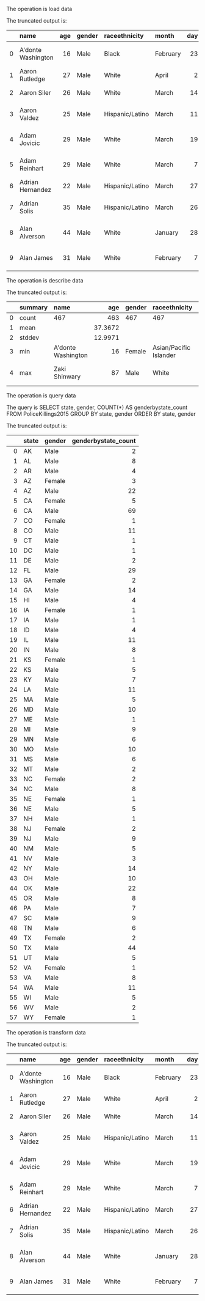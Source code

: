 The operation is load data

The truncated output is: 

|    | name               |   age | gender   | raceethnicity   | month    |   day |   year | streetaddress          | city         | state   |   latitude |   longitude |   state_fp |   county_fp |   tract_ce |        geo_id |   county_id | namelsad             | lawenforcementagency                           | cause   | armed              |   pop |   share_white |   share_black |   share_hispanic |   p_income |   h_income |   county_income |   comp_income |   county_bucket |   nat_bucket |   pov |   urate |   college |
|---:|:-------------------|------:|:---------|:----------------|:---------|------:|-------:|:-----------------------|:-------------|:--------|-----------:|------------:|-----------:|------------:|-----------:|--------------:|------------:|:---------------------|:-----------------------------------------------|:--------|:-------------------|------:|--------------:|--------------:|-----------------:|-----------:|-----------:|----------------:|--------------:|----------------:|-------------:|------:|--------:|----------:|
|  0 | A'donte Washington |    16 | Male     | Black           | February |    23 |   2015 | Clearview Ln           | Millbrook    | AL      |    32.5296 |    -86.3628 |          1 |          51 |      30902 |   1.05103e+09 |        1051 | Census Tract 309.02  | Millbrook Police Department                    | Gunshot | No                 |  3779 |          60.5 |          30.5 |              5.6 |      28375 |      51367 |           54766 |             1 |               3 |            3 |  14.1 |       0 |         0 |
|  1 | Aaron Rutledge     |    27 | Male     | White           | April    |     2 |   2015 | 300 block Iris Park Dr | Pineville    | LA      |    31.3217 |    -92.4349 |         22 |          79 |      11700 | nan           |       22079 | Census Tract 117     | Rapides Parish Sheriff's Office                | Gunshot | No                 |  2769 |          53.8 |          36.2 |              0.5 |      14678 |      27972 |           40930 |             1 |               2 |            1 |  28.8 |       0 |         0 |
|  2 | Aaron Siler        |    26 | Male     | White           | March    |    14 |   2015 | 22nd Ave and 56th St   | Kenosha      | WI      |    42.5836 |    -87.8357 |         55 |          59 |       1200 | nan           |       55059 | Census Tract 12      | Kenosha Police Department                      | Gunshot | No                 |  4079 |          73.8 |           7.7 |             16.8 |      25286 |      45365 |           54930 |             1 |               2 |            3 |  14.6 |       0 |         0 |
|  3 | Aaron Valdez       |    25 | Male     | Hispanic/Latino | March    |    11 |   2015 | 3000 Seminole Ave      | South Gate   | CA      |    33.9393 |   -118.219  |          6 |          37 |     535607 | nan           |        6037 | Census Tract 5356.07 | South Gate Police Department                   | Gunshot | Firearm            |  4343 |           1.2 |           0.6 |             98.8 |      17194 |      48295 |           55909 |             1 |               3 |            3 |  11.7 |       0 |         0 |
|  4 | Adam Jovicic       |    29 | Male     | White           | March    |    19 |   2015 | 364 Hiwood Ave         | Munroe Falls | OH      |    41.1486 |    -81.4299 |         39 |         153 |     530800 | nan           |       39153 | Census Tract 5308    | Kent Police Department                         | Gunshot | No                 |  6809 |          92.5 |           1.4 |              1.7 |      33954 |      68785 |           49669 |             1 |               5 |            4 |   1.9 |       0 |         0 |
|  5 | Adam Reinhart      |    29 | Male     | White           | March    |     7 |   2015 | 18th St and Palm Ln    | Phoenix      | AZ      |    33.4694 |   -112.043  |          4 |          13 |     111602 | nan           |        4013 | Census Tract 1116.02 | Phoenix Police Department                      | Gunshot | No                 |  4682 |           7   |           7.7 |             79   |      15523 |      20833 |           53596 |             0 |               1 |            1 |  58   |       0 |         0 |
|  6 | Adrian Hernandez   |    22 | Male     | Hispanic/Latino | March    |    27 |   2015 | 4000 Union Ave         | Bakersfield  | CA      |    35.3957 |   -119.003  |          6 |          29 |        700 | nan           |        6029 | Census Tract 7       | Bakersfield Police Department                  | Gunshot | Firearm            |  5027 |          50.8 |           0.3 |             44.2 |      25949 |      58068 |           48552 |             1 |               4 |            4 |  17.2 |       0 |         0 |
|  7 | Adrian Solis       |    35 | Male     | Hispanic/Latino | March    |    26 |   2015 | 1500 Bayview Ave       | Wilmington   | CA      |    33.793  |   -118.271  |          6 |          37 |     294200 | nan           |        6037 | Census Tract 2942    | Los Angeles Police Department                  | Gunshot | Non-lethal firearm |  5238 |           8.6 |           0.2 |             84.1 |      25043 |      66543 |           55909 |             1 |               4 |            4 |  12.2 |       0 |         0 |
|  8 | Alan Alverson      |    44 | Male     | White           | January  |    28 |   2015 | Pickett Runn Rd        | Sunset       | TX      |    30.6653 |    -96.4015 |         48 |          41 |        603 | nan           |       48041 | Census Tract 6.03    | Wise County Sheriff's Department and Texas DPS | Gunshot | Firearm            |  4832 |          14.6 |          17.7 |             66.3 |      16778 |      30391 |           38310 |             1 |               2 |            1 |  37.7 |       0 |         0 |
|  9 | Alan James         |    31 | Male     | White           | February |     7 |   2015 | 200 Abbie St SE        | Wyoming      | MI      |    42.8932 |    -85.6606 |         26 |          81 |      14200 | nan           |       26081 | Census Tract 142     | Kentwood Police Department and Wyoming DPS     | Gunshot | Other              |  3795 |          63.6 |           7.7 |             26.5 |      22005 |      44553 |           51667 |             1 |               3 |            2 |  18.4 |       0 |         0 |

The operation is describe data

The truncated output is: 

|    | summary   | name               |      age | gender   | raceethnicity          | month   |       day |   year | streetaddress   | city   | state   |   latitude |   longitude |   state_fp |   county_fp |   tract_ce |       geo_id |   county_id | namelsad           | lawenforcementagency          | cause            | armed    |     pop |   share_white |   share_black |   share_hispanic |   p_income |   h_income |   county_income |   comp_income |   county_bucket |   nat_bucket |      pov |       urate |    college |
|---:|:----------|:-------------------|---------:|:---------|:-----------------------|:--------|----------:|-------:|:----------------|:-------|:--------|-----------:|------------:|-----------:|------------:|-----------:|-------------:|------------:|:-------------------|:------------------------------|:-----------------|:---------|--------:|--------------:|--------------:|-----------------:|-----------:|-----------:|----------------:|--------------:|----------------:|-------------:|---------:|------------:|-----------:|
|  0 | count     | 467                | 463      | 467      | 467                    | 467     | 467       |    467 | 467             | 467    | 467     |  467       |    467      |   467      |    467      |        467 | 10           |       467   | 467                | 467                           | 467              | 467      |  467    |      465      |      465      |         465      |     465    |      465   |           467   |    465        |       440       |    465       | 465      | 465         | 465        |
|  1 | mean      |                    |  37.3672 |          |                        |         |  15.8308  |   2015 |                 |        |         |   36.4032  |    -96.9727 |    25.3426 |     91.5846 |     236937 |  1.2606e+09  |     25434.2 |                    |                               |                  |          | 4783.72 |       51.9174 |       17.9437 |          21.9989 |   24309    |    46627.2 |         52527.3 |      0.9484   |         2.49773 |      2.49677 |  21.1116 |   0.0022    |   0.0731   |
|  2 | stddev    |                    |  12.9971 |          |                        |         |   8.65897 |      0 |                 |        |         |    5.19336 |     16.9538 |    16.7665 |    110.185  |     341263 |  4.01381e+08 |     16801.4 |                    |                               |                  |          | 2374.57 |       30.0014 |       24.8941 |          24.5767 |    9021.77 |    20511.2 |         12948.3 |      0.401402 |         1.39311 |      1.29841 |  13.216  |   0.0463739 |   0.260611 |
|  3 | min       | A'donte Washington |  16      | Female   | Asian/Pacific Islander | April   |   1       |   2015 | 1 Moreland Dr   | Albany | AK      |   19.9152  |   -100.831  |     1      |      1      |        100 |  1.00301e+09 |      1003   | Census Tract 1     | Albuquerque Police Department | Death in custody | Disputed |    0    |        0      |        0      |           0      |    5457    |    10290   |         22545   |      0        |         1       |      1       |   1.1    |   0         |   0        |
|  4 | max       | Zaki Shinwary      |  87      | Male     | White                  | May     |  31       |   2015 | Yuma Circle     | Zion   | WY      |   61.2184  |    -99.4781 |    56      |    740      |     980000 |  2.02e+09    |     56005   | Census Tract 99.06 | Zion Police Department        | Unknown          | Vehicle  | 9738    |       99.6    |       99.8    |          98.8    |   86023    |   142500   |        110292   |      3        |         5       |      5       |  79.2    |   1         |   1        |

The operation is query data

The query is SELECT state, gender, COUNT(*) AS genderbystate_count FROM PoliceKillings2015 GROUP BY state, gender ORDER BY state, gender

The truncated output is: 

|    | state   | gender   |   genderbystate_count |
|---:|:--------|:---------|----------------------:|
|  0 | AK      | Male     |                     2 |
|  1 | AL      | Male     |                     8 |
|  2 | AR      | Male     |                     4 |
|  3 | AZ      | Female   |                     3 |
|  4 | AZ      | Male     |                    22 |
|  5 | CA      | Female   |                     5 |
|  6 | CA      | Male     |                    69 |
|  7 | CO      | Female   |                     1 |
|  8 | CO      | Male     |                    11 |
|  9 | CT      | Male     |                     1 |
| 10 | DC      | Male     |                     1 |
| 11 | DE      | Male     |                     2 |
| 12 | FL      | Male     |                    29 |
| 13 | GA      | Female   |                     2 |
| 14 | GA      | Male     |                    14 |
| 15 | HI      | Male     |                     4 |
| 16 | IA      | Female   |                     1 |
| 17 | IA      | Male     |                     1 |
| 18 | ID      | Male     |                     4 |
| 19 | IL      | Male     |                    11 |
| 20 | IN      | Male     |                     8 |
| 21 | KS      | Female   |                     1 |
| 22 | KS      | Male     |                     5 |
| 23 | KY      | Male     |                     7 |
| 24 | LA      | Male     |                    11 |
| 25 | MA      | Male     |                     5 |
| 26 | MD      | Male     |                    10 |
| 27 | ME      | Male     |                     1 |
| 28 | MI      | Male     |                     9 |
| 29 | MN      | Male     |                     6 |
| 30 | MO      | Male     |                    10 |
| 31 | MS      | Male     |                     6 |
| 32 | MT      | Male     |                     2 |
| 33 | NC      | Female   |                     2 |
| 34 | NC      | Male     |                     8 |
| 35 | NE      | Female   |                     1 |
| 36 | NE      | Male     |                     5 |
| 37 | NH      | Male     |                     1 |
| 38 | NJ      | Female   |                     2 |
| 39 | NJ      | Male     |                     9 |
| 40 | NM      | Male     |                     5 |
| 41 | NV      | Male     |                     3 |
| 42 | NY      | Male     |                    14 |
| 43 | OH      | Male     |                    10 |
| 44 | OK      | Male     |                    22 |
| 45 | OR      | Male     |                     8 |
| 46 | PA      | Male     |                     7 |
| 47 | SC      | Male     |                     9 |
| 48 | TN      | Male     |                     6 |
| 49 | TX      | Female   |                     2 |
| 50 | TX      | Male     |                    44 |
| 51 | UT      | Male     |                     5 |
| 52 | VA      | Female   |                     1 |
| 53 | VA      | Male     |                     8 |
| 54 | WA      | Male     |                    11 |
| 55 | WI      | Male     |                     5 |
| 56 | WV      | Male     |                     2 |
| 57 | WY      | Female   |                     1 |

The operation is transform data

The truncated output is: 

|    | name               |   age | gender   | raceethnicity   | month    |   day |   year | streetaddress          | city         | state   |   latitude |   longitude |   state_fp |   county_fp |   tract_ce |        geo_id |   county_id | namelsad             | lawenforcementagency                           | cause   | armed              |   pop |   share_white |   share_black |   share_hispanic |   p_income |   h_income |   county_income |   comp_income |   county_bucket |   nat_bucket |   pov |   urate |   college | Occupation_Category   |
|---:|:-------------------|------:|:---------|:----------------|:---------|------:|-------:|:-----------------------|:-------------|:--------|-----------:|------------:|-----------:|------------:|-----------:|--------------:|------------:|:---------------------|:-----------------------------------------------|:--------|:-------------------|------:|--------------:|--------------:|-----------------:|-----------:|-----------:|----------------:|--------------:|----------------:|-------------:|------:|--------:|----------:|:----------------------|
|  0 | A'donte Washington |    16 | Male     | Black           | February |    23 |   2015 | Clearview Ln           | Millbrook    | AL      |    32.5296 |    -86.3628 |          1 |          51 |      30902 |   1.05103e+09 |        1051 | Census Tract 309.02  | Millbrook Police Department                    | Gunshot | No                 |  3779 |          60.5 |          30.5 |              5.6 |      28375 |      51367 |           54766 |             1 |               3 |            3 |  14.1 |       0 |         0 | Other                 |
|  1 | Aaron Rutledge     |    27 | Male     | White           | April    |     2 |   2015 | 300 block Iris Park Dr | Pineville    | LA      |    31.3217 |    -92.4349 |         22 |          79 |      11700 | nan           |       22079 | Census Tract 117     | Rapides Parish Sheriff's Office                | Gunshot | No                 |  2769 |          53.8 |          36.2 |              0.5 |      14678 |      27972 |           40930 |             1 |               2 |            1 |  28.8 |       0 |         0 | Other                 |
|  2 | Aaron Siler        |    26 | Male     | White           | March    |    14 |   2015 | 22nd Ave and 56th St   | Kenosha      | WI      |    42.5836 |    -87.8357 |         55 |          59 |       1200 | nan           |       55059 | Census Tract 12      | Kenosha Police Department                      | Gunshot | No                 |  4079 |          73.8 |           7.7 |             16.8 |      25286 |      45365 |           54930 |             1 |               2 |            3 |  14.6 |       0 |         0 | Midwest               |
|  3 | Aaron Valdez       |    25 | Male     | Hispanic/Latino | March    |    11 |   2015 | 3000 Seminole Ave      | South Gate   | CA      |    33.9393 |   -118.219  |          6 |          37 |     535607 | nan           |        6037 | Census Tract 5356.07 | South Gate Police Department                   | Gunshot | Firearm            |  4343 |           1.2 |           0.6 |             98.8 |      17194 |      48295 |           55909 |             1 |               3 |            3 |  11.7 |       0 |         0 | Other                 |
|  4 | Adam Jovicic       |    29 | Male     | White           | March    |    19 |   2015 | 364 Hiwood Ave         | Munroe Falls | OH      |    41.1486 |    -81.4299 |         39 |         153 |     530800 | nan           |       39153 | Census Tract 5308    | Kent Police Department                         | Gunshot | No                 |  6809 |          92.5 |           1.4 |              1.7 |      33954 |      68785 |           49669 |             1 |               5 |            4 |   1.9 |       0 |         0 | Midwest               |
|  5 | Adam Reinhart      |    29 | Male     | White           | March    |     7 |   2015 | 18th St and Palm Ln    | Phoenix      | AZ      |    33.4694 |   -112.043  |          4 |          13 |     111602 | nan           |        4013 | Census Tract 1116.02 | Phoenix Police Department                      | Gunshot | No                 |  4682 |           7   |           7.7 |             79   |      15523 |      20833 |           53596 |             0 |               1 |            1 |  58   |       0 |         0 | Other                 |
|  6 | Adrian Hernandez   |    22 | Male     | Hispanic/Latino | March    |    27 |   2015 | 4000 Union Ave         | Bakersfield  | CA      |    35.3957 |   -119.003  |          6 |          29 |        700 | nan           |        6029 | Census Tract 7       | Bakersfield Police Department                  | Gunshot | Firearm            |  5027 |          50.8 |           0.3 |             44.2 |      25949 |      58068 |           48552 |             1 |               4 |            4 |  17.2 |       0 |         0 | Other                 |
|  7 | Adrian Solis       |    35 | Male     | Hispanic/Latino | March    |    26 |   2015 | 1500 Bayview Ave       | Wilmington   | CA      |    33.793  |   -118.271  |          6 |          37 |     294200 | nan           |        6037 | Census Tract 2942    | Los Angeles Police Department                  | Gunshot | Non-lethal firearm |  5238 |           8.6 |           0.2 |             84.1 |      25043 |      66543 |           55909 |             1 |               4 |            4 |  12.2 |       0 |         0 | Other                 |
|  8 | Alan Alverson      |    44 | Male     | White           | January  |    28 |   2015 | Pickett Runn Rd        | Sunset       | TX      |    30.6653 |    -96.4015 |         48 |          41 |        603 | nan           |       48041 | Census Tract 6.03    | Wise County Sheriff's Department and Texas DPS | Gunshot | Firearm            |  4832 |          14.6 |          17.7 |             66.3 |      16778 |      30391 |           38310 |             1 |               2 |            1 |  37.7 |       0 |         0 | Other                 |
|  9 | Alan James         |    31 | Male     | White           | February |     7 |   2015 | 200 Abbie St SE        | Wyoming      | MI      |    42.8932 |    -85.6606 |         26 |          81 |      14200 | nan           |       26081 | Census Tract 142     | Kentwood Police Department and Wyoming DPS     | Gunshot | Other              |  3795 |          63.6 |           7.7 |             26.5 |      22005 |      44553 |           51667 |             1 |               3 |            2 |  18.4 |       0 |         0 | Midwest               |


